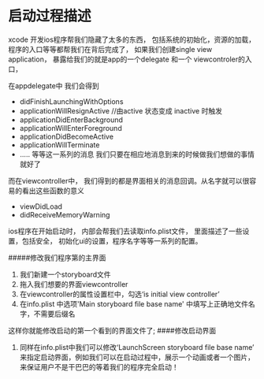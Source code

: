 # 启动过程描述

xcode 开发ios程序帮我们隐藏了太多的东西， 包括系统的初始化，资源的加载，程序的入口等等都帮我们在背后完成了， 如果我们创建single view application， 暴露给我们的就是app的一个delegate 和一个 viewcontroler的入口，

在appdelegate中 我们会得到
- didFinishLaunchingWithOptions
- applicationWillResignActive //由active 状态变成 inactive 时触发
- applicationDidEnterBackground
- applicationWillEnterForeground
- applicationDidBecomeActive
- applicationWillTerminate
- ..... 等等这一系列的消息 我们只要在相应地消息到来的时候做我们想做的事情就好了

而在viewcontroller中， 我们得到的都是界面相关的消息回调。从名字就可以很容易的看出这些函数的意义
- viewDidLoad
- didReceiveMemoryWarning

ios程序在开始启动时， 内部会帮我们去读取info.plist文件， 里面描述了一些设置，包括安全， 初始化ui的设置，程序名字等等一系列的配置。

#####修改我们程序第的主界面
1. 我们新建一个storyboard文件
2. 拖入我们想要的界面viewcontroller
3. 在viewcontroller的属性设置栏中，勾选‘is initial view controller’
4. 在info.plist 中选项'Main storyboard file base name' 中填写上正确地文件名字，不需要后缀名

这样你就能修改启动的第一个看到的界面文件了;
####修改启动界面
1. 同样在info.plist中我们可以修改‘LaunchScreen storyboard file base name’ 来指定启动界面，例如我们可以在启动过程中，展示一个动画或者一个图片， 来保证用户不是干巴巴的等着我们的程序完全启动！